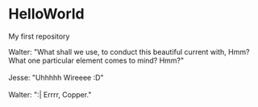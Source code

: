 HelloWorld
==========

My first repository

Walter: "What shall we use, to conduct this beautiful current with, Hmm? What one particular element comes to mind? Hmm?"
<br></br>
Jesse: "Uhhhhh Wireeee :D"
<br></br>
Walter: ":| Errrr, Copper."
